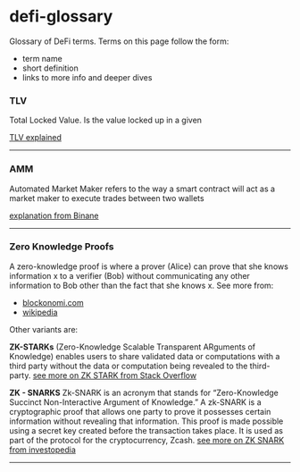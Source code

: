 # defi-glossary

Glossary of DeFi terms. Terms on this page follow the form:
* term name
* short definition
* links to more info and deeper dives


### TLV
Total Locked Value. Is the value locked up in a given

[TLV explained](https://impermax.medium.com/defi-explained-what-is-tvl-9800eda80b0b)

-----

### AMM
Automated Market Maker refers to the way a smart contract will act as a 
market maker to execute trades between two wallets

[explanation from Binane](https://academy.binance.com/en/articles/what-is-an-automated-market-maker-amm)

-----

### Zero Knowledge Proofs
A zero-knowledge proof is where a prover (Alice) can prove that she knows 
information x to a verifier (Bob) without communicating any other information 
to Bob other than the fact that she knows x.
See more from:
* [blockonomi.com](https://blockonomi.com/zero-knowledge-proofs/)
* [wikipedia](https://en.wikipedia.org/wiki/Zero-knowledge_proof)

Other variants are: 

**ZK-STARKs** (Zero-Knowledge Scalable Transparent ARguments of Knowledge) 
enables users to share validated data or computations with a third party 
without the data or computation being revealed to the third-party.
[see more on ZK STARK from Stack Overflow](https://crypto.stackexchange.com/questions/56327/what-are-zk-starks)

**ZK - SNARKS** Zk-SNARK is an acronym that stands for “Zero-Knowledge Succinct 
Non-Interactive Argument of Knowledge.” A zk-SNARK is a cryptographic proof that allows 
one party to prove it possesses certain information without revealing that information. 
This proof is made possible using a secret key created before the transaction takes place. 
It is used as part of the protocol for the cryptocurrency, Zcash.
[see more on ZK SNARK from investopedia](https://www.investopedia.com/terms/z/zksnark.asp)

----

